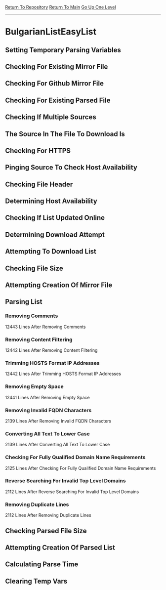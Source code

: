 [Return To Repository](https://github.com/deathbybandaid/piholeparser/)
[Return To Main](https://github.com/deathbybandaid/piholeparser/blob/master/RecentRunLogs/Mainlog.md)
[Go Up One Level](https://github.com/deathbybandaid/piholeparser/blob/master/RecentRunLogs/TopLevelScripts/30-Processing-Blacklists.md)
____________________________________
# BulgarianListEasyList
## Setting Temporary Parsing Variables
## Checking For Existing Mirror File
## Checking For Github Mirror File
## Checking For Existing Parsed File
## Checking If Multiple Sources
## The Source In The File To Download Is
## Checking For HTTPS
## Pinging Source To Check Host Availability
## Checking File Header
## Determining Host Availability
## Checking If List Updated Online
## Determining Download Attempt
## Attempting To Download List
## Checking File Size
## Attempting Creation Of Mirror File
## Parsing List
### Removing Comments
12443 Lines After Removing Comments
### Removing Content Filtering
12442 Lines After Removing Content Filtering
### Trimming HOSTS Format IP Addresses
12442 Lines After Trimming HOSTS Format IP Addresses
### Removing Empty Space
12441 Lines After Removing Empty Space
### Removing Invalid FQDN Characters
2139 Lines After Removing Invalid FQDN Characters
### Converting All Text To Lower Case
2139 Lines After Converting All Text To Lower Case
### Checking For Fully Qualified Domain Name Requirements
2125 Lines After Checking For Fully Qualified Domain Name Requirements
### Reverse Searching For Invalid Top Level Domains
2112 Lines After Reverse Searching For Invalid Top Level Domains
### Removing Duplicate Lines
2112 Lines After Removing Duplicate Lines
## Checking Parsed File Size
## Attempting Creation Of Parsed List
## Calculating Parse Time
## Clearing Temp Vars
